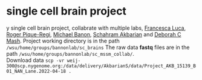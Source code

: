 # single cell brain project  

y
single cell brain project, collabrate with multiple labs, [Francesca Luca](https://lucalab.org/), [Roger Pique-Regi](http://piquelab.grid.wayne.edu/wordpress/), [Michael Banon](https://pharmacology.med.wayne.edu/profile/aa4864), [Schahram Akbarian](http://labs.neuroscience.mssm.edu/akbarian-lab/) and [Deborah C Mash](https://demerx.com/team/). Project working directory is in the path `/wsu/home/groups/bannonlab/sc_brains`
The raw data **fastq** files are in the path `/wsu/home/groups/bannonlab/sc_mssm_collab/`. <br/>
Download data `scp -vr weij-300@scp.nygenome.org:/data/delivery/AkbarianS/data/Project_AKB_15139_B01_NAN_Lane.2022-04-18 .`